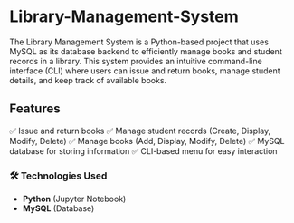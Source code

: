 # Library-Management-System
The Library Management System is a Python-based project that uses MySQL as its database backend to efficiently manage books and student records in a library. This system provides an intuitive command-line interface (CLI) where users can issue and return books, manage student details, and keep track of available books.
##     Features
✅ Issue and return books
✅ Manage student records (Create, Display, Modify, Delete)
✅ Manage books (Add, Display, Modify, Delete)
✅ MySQL database for storing information
✅ CLI-based menu for easy interaction
### 🛠️ Technologies Used  
- **Python** (Jupyter Notebook)  
- **MySQL** (Database)  


